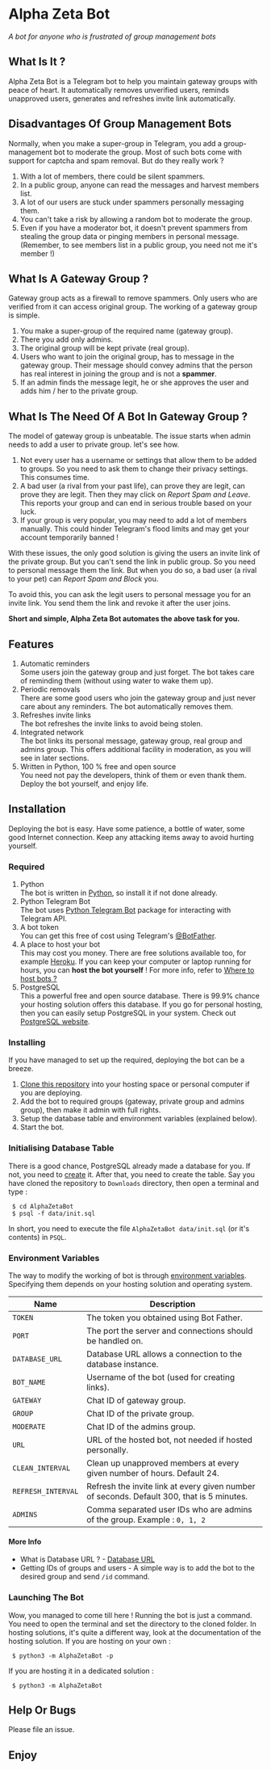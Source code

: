 # Alpha Zeta Bot #
 *A bot for anyone who is frustrated of group management bots*

## What Is It ? ##
 Alpha Zeta Bot is a Telegram bot to help you maintain gateway groups with peace of heart. It automatically removes unverified users,
 reminds unapproved users, generates and refreshes invite link automatically.

## Disadvantages Of Group Management Bots ##
 Normally, when you make a super-group in Telegram, you add a group-management bot to moderate the group. Most of such bots come with
 support for captcha and spam removal. But do they really work ?
 
 1. With a lot of members, there could be silent spammers.
 2. In a public group, anyone can read the messages and harvest members list.
 3. A lot of our users are stuck under spammers personally messaging them.
 4. You can't take a risk by allowing a random bot to moderate the group.
 5. Even if you have a moderator bot, it doesn't prevent spammers from stealing the group data or pinging members in personal message.
    (Remember, to see members list in a public group, you need not me it's member !)

## What Is A Gateway Group ? ##
 Gateway group acts as a firewall to remove spammers. Only users who are verified from it can access original group.
 The working of a gateway group is simple.
 
 1. You make a super-group of the required name (gateway group).
 2. There you add only admins.
 3. The original group will be kept private (real group).
 4. Users who want to join the original group, has to message in the gateway group.
    Their message should convey admins that the person has real interest in joining the group and is not a **spammer**.
 5. If an admin finds the message legit, he or she approves the user and adds him / her to the private group.
 
## What Is The Need Of A Bot In Gateway Group ? ##
 The model of gateway group is unbeatable. The issue starts when admin needs to add a user to private group. let's see how.
 
 1. Not every user has a username or settings that allow them to be added to groups. So you need to ask them to change their privacy
    settings. This consumes time.
 2. A bad user (a rival from your past life), can prove they are legit, can prove they are legit. Then they may click on
    *Report Spam and Leave*. This reports your group and can end in serious trouble based on your luck.
 3. If your group is very popular, you may need to add a lot of members manually. This could hinder Telegram's flood limits and may get
    your account temporarily banned !
 
 With these issues, the only good solution is giving the users an invite link of the private group. But you can't send the link in public
 group. So you need to personal message them the link. But when you do so, a bad user (a rival to your pet) can *Report Spam and Block* you.
 
 To avoid this, you can ask the legit users to personal message you for an invite link. You send them the link and revoke it after the
 user joins.
 
**Short and simple, Alpha Zeta Bot automates the above task for you.**
 
## Features ##
 1. Automatic reminders  
  Some users join the gateway group and just forget. The bot takes care of reminding them (without using water to wake them up).
 2. Periodic removals  
  There are some good users who join the gateway group and just never care about any reminders. The bot automatically removes them.
 3. Refreshes invite links  
  The bot refreshes the invite links to avoid being stolen.
 4. Integrated network  
  The bot links its personal message, gateway group, real group and admins group. This offers additional facility in moderation, as you will
  see in later sections.
 5. Written in Python, 100 % free and open source  
  You need not pay the developers, think of them or even thank them. Deploy the bot yourself, and enjoy life.

## Installation ##
 Deploying the bot is easy. Have some patience, a bottle of water, some good Internet connection. Keep any attacking items away to avoid
 hurting yourself.
 
### Required ###
 1. Python  
  The bot is written in [Python](https://python.org), so install it if not done already.
 2. Python Telegram Bot  
  The bot uses [Python Telegram Bot](https://github.com/python-telegram-bot/python-telegram-bot) package for interacting with Telegram API.
 3. A bot token  
  You can get this free of cost using Telegram's [@BotFather](https://t.me/BotFather).
 4. A place to host your bot  
  This may cost you money. There are free solutions available too, for example [Heroku](https://heroku.com). If you can keep your computer or
  laptop running for hours, you can **host the bot yourself** !
  For more info, refer to [Where to host bots ?](https://github.com/python-telegram-bot/python-telegram-bot/wiki/Where-to-host-Telegram-Bots)
 5. PostgreSQL  
  This a powerful free and open source database. There is 99.9% chance your hosting solution offers this database. If you go for personal
  hosting, then you can easily setup PostgreSQL in your system.
  Check out [PostgreSQL website](www.postgresql.org).

### Installing ###
 If you have managed to set up the required, deploying the bot can be a breeze.
 1. [Clone this repository](https://www.wikihow.com/Clone-a-Repository-on-Github) into your hosting space or personal computer if you are deploying.
 2. Add the bot to required groups (gateway, private group and admins group), then make it admin with full rights.
 3. Setup the database table and environment variables (explained below).
 4. Start the bot.
 
### Initialising Database Table ###
 There is a good chance, PostgreSQL already made a database for you. If not, you need to [create](https://www.postgresqltutorial.com/postgresql-create-database/) it.
 After that, you need to create the table. Say you have cloned the repository to `Downloads` directory, then open a terminal and type :
 ```
  $ cd AlphaZetaBot
  $ psql -f data/init.sql
 ```
 In short, you need to execute the file `AlphaZetaBot data/init.sql` (or it's contents) in `PSQL`.

### Environment Variables ###
 The way to modify the working of bot is through [environment variables](https://en.wikipedia.org/wiki/Environment_variable).
 Specifying them depends on your hosting solution and operating system.

| Name               | Description                                                                               |
|--------------------|------------------------------------------------------------------------------------------ |
| `TOKEN`            | The token you obtained using Bot Father.                                                  |
| `PORT`             | The port the server and connections should be handled on.                                 |
| `DATABASE_URL`     | Database URL allows a connection to the database instance.                                |
| `BOT_NAME`         | Username of the bot (used for creating links).                                            |
| `GATEWAY`          | Chat ID of gateway group.                                                                 |
| `GROUP`            | Chat ID of the private group.                                                             |
| `MODERATE`         | Chat ID of the admins group.                                                              |
| `URL`              | URL of the hosted bot, not needed if hosted personally.                                   |
| `CLEAN_INTERVAL`   | Clean up unapproved members at every given number of hours. Default 24.                   |
| `REFRESH_INTERVAL` | Refresh the invite link at every given number of seconds. Default 300, that is 5 minutes. |
| `ADMINS`           | Comma separated user IDs who are admins of the group. Example : `0, 1, 2`                 |

#### More Info ####
 * What is Database URL ? - [Database URL](https://stackoverflow.com/questions/3582552/postgresql-connection-url)
 * Getting IDs of groups and users - A simple way is to add the bot to the desired group and send `/id` command.

### Launching The Bot ###
 Wow, you managed to come till here ! Running the bot is just a command.
 You need to open the terminal and set the directory to the cloned folder. In hosting solutions, it's quite a different way, look at the
 documentation of the hosting solution.
 If you are hosting on your own :
  ```
   $ python3 -m AlphaZetaBot -p
  ```
 If you are hosting it in a dedicated solution :
  ```
   $ python3 -m AlphaZetaBot
  ```

## Help Or Bugs ##
 Please file an issue.
 
## Enjoy ##

